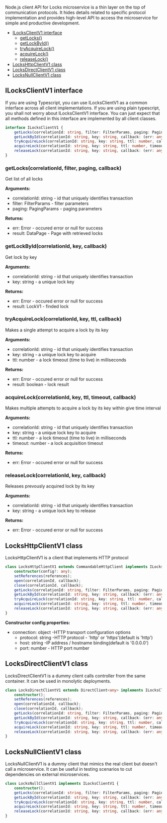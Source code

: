 Node.js client API for Locks microservice is a thin layer on the top of
communication protocols. It hides details related to specific protocol implementation
and provides high-level API to access the microservice for simple and productive development.

* [ILocksClientV1 interface](#interface)
    - [getLocks()](#operation1)
    - [getLockById()](#operation2)
    - [tryAcquireLock()](#operation3)
    - [acquireLock()](#operation4)
    - [releaseLock()](#operation5)
* [LocksHttpClientV1 class](#client_http)
* [LocksDirectClientV1 class](#client_direct)
* [LocksNullClientV1 class](#client_null)

## <a name="interface"></a> ILocksClientV1 interface

If you are using Typescript, you can use ILocksClientV1 as a common interface across all client implementations.
If you are using plain typescript, you shall not worry about ILocksClientV1 interface. You can just expect that
all methods defined in this interface are implemented by all client classes.

```typescript
interface ILocksClientV1 {
    getLocks(correlationId: string, filter: FilterParams, paging: PagingParams, callback: (err: any, result: DataPage<LockV1>) => void): void;
    getLockById(correlationId: string, key: string, callback: (err: any, result: LockV1) => void): void;
    tryAcquireLock(correlationId: string, key: string, ttl: number, callback: (err: any, result: boolean) => void): void;
    acquireLock(correlationId: string, key: string, ttl: number, timeout: number, callback: (err: any) => void): void;
    releaseLock(correlationId: string, key: string, callback: (err: any) => void): void;
}
```

### <a name="operation1"></a> getLocks(correlationId, filter, paging, callback)

Get list of all locks

**Arguments:**
- correlationId: string - id that uniquely identifies transaction
- filter: FilterParams - filter parameters
- paging: PagingParams - paging parameters

**Returns:**
- err: Error - occured error or null for success
- result: DataPage<LockV1> - Page with retrieved locks

### <a name="operation2"></a> getLockById(correlationId, key, callback)

Get lock by key

**Arguments:**
- correlationId: string - id that uniquely identifies transaction
- key: string - a unique lock key

**Returns:**
- err: Error - occured error or null for success
- result: LockV1 - finded lock

### <a name="operation3"></a> tryAcquireLock(correlationId, key, ttl, callback)

Makes a single attempt to acquire a lock by its key

**Arguments:**
- correlationId: string - id that uniquely identifies transaction
- key: string - a unique lock key to acquire
- ttl: number - a lock timeout (time to live) in milliseconds

**Returns:**
- err: Error - occured error or null for success
- result: boolean - lock result

### <a name="operation4"></a> acquireLock(correlationId, key, ttl, timeout, callback)

Makes multiple attempts to acquire a lock by its key within give time interval

**Arguments:**
- correlationId: string - id that uniquely identifies transaction
- key: string - a unique lock key to acquire
- ttl: number - a lock timeout (time to live) in milliseconds
- timeout: number - a lock acquisition timeout

**Returns:**
- err: Error - occured error or null for success

### <a name="operation5"></a> releaseLock(correlationId, key, callback)

Releases prevously acquired lock by its key

**Arguments:**
- correlationId: string - id that uniquely identifies transaction
- key: string - a unique lock key to release

**Returns:**
- err: Error - occured error or null for success

## <a name="client_http"></a> LocksHttpClientV1 class

LocksHttpClientV1 is a client that implements HTTP protocol

```typescript
class LocksHttpClientV1 extends CommandableHttpClient implements ILocksClientV1 {
    constructor(config?: any);
    setReferences(references);
    open(correlationId, callback);
    close(correlationId, callback);
    getLocks(correlationId: string, filter: FilterParams, paging: PagingParams, callback: (err: any, result: DataPage<LockV1>) => void): void;
    getLockById(correlationId: string, key: string, callback: (err: any, result: LockV1) => void): void;
    tryAcquireLock(correlationId: string, key: string, ttl: number, callback: (err: any, result: boolean) => void): void;
    acquireLock(correlationId: string, key: string, ttl: number, timeout: number, callback: (err: any) => void): void;
    releaseLock(correlationId: string, key: string, callback: (err: any) => void): void;
}
```

**Constructor config properties:**
- connection: object -HTTP transport configuration options
  - protocol: string -HTTP protocol - 'http' or 'https'(default is 'http')
  - host: string -IP address / hostname binding(default is '0.0.0.0')
  - port: number - HTTP port number

## <a name="client_http"></a> LocksDirectClientV1 class

LocksDirectClientV1 is a dummy client calls controller from the same container.
It can be used in monolytic deployments.

```typescript
class LocksDirectClientV1 extends DirectClient<any> implements ILocksClientV1 {
    constructor();
    setReferences(references);
    open(correlationId, callback);
    close(correlationId, callback);
    getLocks(correlationId: string, filter: FilterParams, paging: PagingParams, callback: (err: any, result: DataPage<LockV1>) => void): void;
    getLockById(correlationId: string, key: string, callback: (err: any, result: LockV1) => void): void;
    tryAcquireLock(correlationId: string, key: string, ttl: number, callback: (err: any, result: boolean) => void): void;
    acquireLock(correlationId: string, key: string, ttl: number, timeout: number, callback: (err: any) => void): void;
    releaseLock(correlationId: string, key: string, callback: (err: any) => void): void;
}
```

## <a name="client_http"></a> LocksNullClientV1 class

LocksNullClientV1 is a dummy client that mimics the real client but doesn't call a microservice.
It can be useful in testing scenarios to cut dependencies on external microservices.

```typescript
class LocksNullClientV1 implements ILocksClientV1 {
    constructor();
    getLocks(correlationId: string, filter: FilterParams, paging: PagingParams, callback: (err: any, result: DataPage<LockV1>) => void): void;
    getLockById(correlationId: string, key: string, callback: (err: any, result: LockV1) => void): void;
    tryAcquireLock(correlationId: string, key: string, ttl: number, callback: (err: any, result: boolean) => void): void;
    acquireLock(correlationId: string, key: string, ttl: number, timeout: number, callback: (err: any) => void): void;
    releaseLock(correlationId: string, key: string, callback: (err: any) => void): void;
}
```

